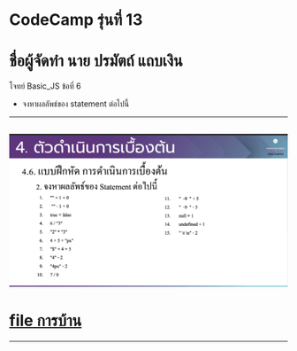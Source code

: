 # CodeCamp รุ่นที่ 13

# **ชื่อผู้จัดทำ นาย ปรมัตถ์ แถบเงิน**

โจทย์ Basic_JS ข้อที่ 6
- จงหาผลลัพธ์ของ statement ต่อไปนี้
---
![picpra gob](pic06.png)
---
# [file การบ้าน](basicJS06.js)
---